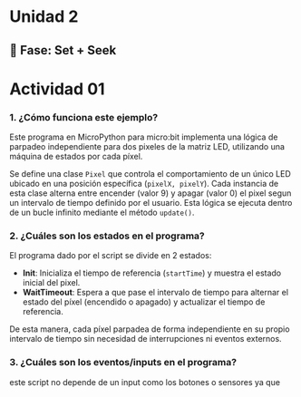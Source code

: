 # Unidad 2

## 🔎 Fase: Set + Seek


# Actividad 01  
### **1. ¿Cómo funciona este ejemplo?**  

Este programa en MicroPython para micro:bit implementa una lógica de parpadeo independiente para dos pixeles de la matriz LED, utilizando una máquina de estados por cada píxel. 

Se define una clase `Pixel` que controla el comportamiento de un único LED ubicado en una posición específica (`pixelX, pixelY`). Cada instancia de esta clase alterna entre encender (valor 9) y apagar (valor 0) el pixel segun un intervalo de tiempo definido por el usuario. Esta lógica se ejecuta dentro de un bucle infinito mediante el método `update()`.

### **2. ¿Cuáles son los estados en el programa?**

  El programa dado por el script se divide en 2 estados:

- **Init**: Inicializa el tiempo de referencia (`startTime`) y muestra el estado inicial del pixel.  
- **WaitTimeout**: Espera a que pase el intervalo de tiempo para alternar el estado del píxel (encendido o apagado) y actualizar el tiempo de referencia.

 De esta manera, cada píxel parpadea de forma independiente en su propio intervalo de tiempo sin necesidad de interrupciones ni eventos externos.  

 ### **3. ¿Cuáles son los eventos/inputs en el programa?**  

este script no depende de un input como los botones o sensores ya que sus eventos internos es el paso del tiempo medido con `utime.ticks_ms()` y `utime.ticks_diff()`.  

### **4. ¿Cuáles son las acciones en el programa?**  

Las acciones que realiza cada objeto `Pixel` están definidas dentro del método `update()` y son las siguientes:

- **Inicializar el tiempo de referencia:**  
  Se guarda el tiempo actual utilizando `utime.ticks_ms()` cuando el estado es `"Init"`.

- **Encender o apagar el píxel:**  
  Se utiliza `display.set_pixel(x, y, valor)` para mostrar el estado del pixel en la matriz LED. El valor cambia entre `0` (apagado) y `9` (encendido).

- **Alternar el estado del brillo:**  
  Cuando ha pasado el intervalo de tiempo definido, el valor del pixel se alterna de 0 a 9.

- **Actualizar el tiempo de referencia nuevamente:**  
  Cada vez que se cambia el estado del pixel, se actualiza `startTime` para medir el siguiente intervalo correctamente.

- **Mantenerse en el estado `"WaitTimeout"`:**  
  Una vez inicializado, el objeto permanece en este estado ejecutando las acciones anteriores en cada ciclo de actualizacion.

  # Actividad 2

  ### **1. Codigo del semaforo**  
  
```python
from microbit import *
import utime

class Pixel:
    def __init__(self, pixelX, pixelY):
        self.pixelX = pixelX
        self.pixelY = pixelY

    def on(self):
        display.set_pixel(self.pixelX, self.pixelY, 9)

    def off(self):
        display.set_pixel(self.pixelX, self.pixelY, 0)

rojo = Pixel(2, 3)
amarillo = Pixel(2, 2)
verde = Pixel(2, 1)
#yo sigma
while True:
    rojo.on()
    amarillo.off()
    verde.off()
    sleep(3000)

    rojo.off()
    amarillo.on()
    verde.off()
    sleep(1000)

    rojo.off()
    amarillo.off()
    verde.on()
    sleep(3000)
```
### **2. los estados, eventos y acciones del codigo

### Estados
El sistema tiene tres estados principales, uno por cada luz del semáforo:

- **Rojo**: LED rojo encendido
- **Amarillo**: LED amarillo encendido
- **Verde**: LED verde encendido

### Eventos
Los cambios de estado se dan por eventos de tiempo:

- Después de **3 segundos** → pasa de **Rojo** a **Amarillo**
- Después de **1 segundo** → pasa de **Amarillo** a **Verde**
- Después de **3 segundos** → pasa de **Verde** a **Rojo**

### Acciones
Cada estado enciende un LED y apaga los otros:

- **Rojo**:  
  - rojo.on()
  - amarillo.off()
  - verde.off()

- **Amarillo**:  
  - amarillo.on()  
  - rojo.off()  
  - verde.off()

- **Verde**:  
  - verde.on()  
  - rojo.off()  
  - amarillo.off()

